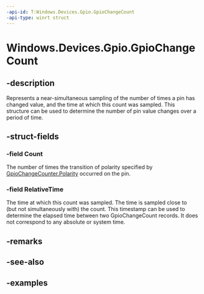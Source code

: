 ```yaml
---
-api-id: T:Windows.Devices.Gpio.GpioChangeCount
-api-type: winrt struct
---
```


<!-- Structure syntax.
public struct GpioChangeCount  {
	public ulong Count 
	public TimeSpan RelativeTime 
}
-->

# Windows.Devices.Gpio.GpioChangeCount

## -description
Represents a near-simultaneous sampling of the number of times a pin has changed value, and the time at which this count was sampled. This structure can be used to determine the number of pin value changes over a period of time.

## -struct-fields

### -field Count
The number of times the transition of polarity specified by [GpioChangeCounter.Polarity](gpiochangecounter_polarity.md) occurred on the pin.

### -field RelativeTime
The time at which this count was sampled. The time is sampled close to (but not simultaneously with) the count. This timestamp can be used to determine the elapsed time between two GpioChangeCount records. It does not correspond to any absolute or system time.

## -remarks

## -see-also

## -examples

